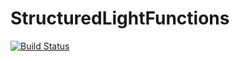 # StructuredLightFunctions

[![Build Status](https://github.com/lsga001/StructuredLightFunctions.jl/actions/workflows/CI.yml/badge.svg?branch=main)](https://github.com/lsga001/StructuredLightFunctions.jl/actions/workflows/CI.yml?query=branch%3Amain)
